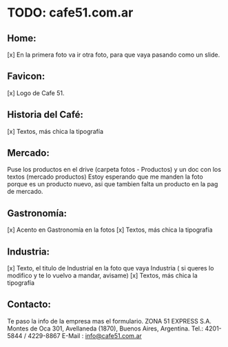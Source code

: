 # TODO: cafe51.com.ar

## Home:
[x] En la primera foto va ir otra foto, para que vaya pasando como un slide.

## Favicon:
[x] Logo de Cafe 51.

## Historia del Café:
[x] Textos, más chica la tipografía 

## Mercado:
Puse los productos en el drive (carpeta fotos - Productos) y un doc con los textos (mercado productos)
Estoy esperando que me manden la foto porque es un producto nuevo, asi que tambien falta un producto en la pag de mercado.

## Gastronomía:
[x] Acento en Gastronomía en la fotos
[x] Textos, más chica la tipografía 

## Industria:
[x] Texto, el titulo de Industrial en la foto que vaya Industria ( si queres lo modifico y te lo vuelvo a mandar, avisame)
[x] Textos, más chica la tipografía 

## Contacto:
Te paso la info de la empresa mas el formulario.
ZONA 51 EXPRESS S.A.
Montes de Oca 301, Avellaneda (1870), Buenos Aires, Argentina.
Tel.: 4201-5844 / 4229-8867
E-Mail : info@cafe51.com.ar